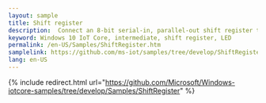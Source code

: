 ```yaml
---
layout: sample
title: Shift register
description:  Connect an 8-bit serial-in, parallel-out shift register to your device to toggle eight LED's
keyword: Windows 10 IoT Core, intermediate, shift register, LED
permalink: /en-US/Samples/ShiftRegister.htm
samplelink: https://github.com/ms-iot/samples/tree/develop/ShiftRegister/CS
lang: en-US
---
```

{% include redirect.html url="https://github.com/Microsoft/Windows-iotcore-samples/tree/develop/Samples/ShiftRegister" %}
